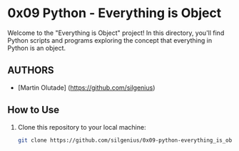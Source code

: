 # 0x09 Python - Everything is Object

Welcome to the "Everything is Object" project! In this directory, you'll find Python scripts and programs exploring the concept that everything in Python is an object.

## AUTHORS

- [Martin Olutade] (https://github.com/silgenius)

## How to Use

1. Clone this repository to your local machine:

   ```bash
   git clone https://github.com/silgenius/0x09-python-everything_is_object.git


